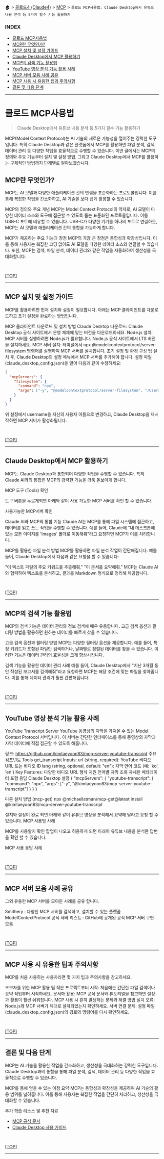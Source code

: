 🏠 > [클로드4 (Claude4)](../../) > [MCP](../) > `클로드 MCP사용법: Claude Desktop에서 유튜브 내용 분석 등 5가지 필수 기능 활용하기`

### INDEX

- [클로드 MCP사용법](#클로드-mcp사용법)
- [MCP란 무엇인가?](#mcp란-무엇인가)
- [MCP 설치 및 설정 가이드](#mcp-설치-및-설정-가이드)
- [Claude Desktop에서 MCP 활용하기](#claude-desktop에서-mcp-활용하기)
- [MCP의 검색 기능 활용법](#mcp의-검색-기능-활용법)
- [YouTube 영상 분석 기능 활용 사례](#youtube-영상-분석-기능-활용-사례)
- [MCP 서버 모음 사례 공유](#mcp-서버-모음-사례-공유)
- [MCP 사용 시 유용한 팁과 주의사항](#mcp-사용-시-유용한-팁과-주의사항)
- [결론 및 다음 단계](#결론-및-다음-단계)

---
# 클로드 MCP사용법
> Claude Desktop에서 유튜브 내용 분석 등 5가지 필수 기능 활용하기

MCP(Model Context Protocol)는 AI 기술의 새로운 가능성을 열어주는 강력한 도구입니다. 특히 Claude Desktop과 같은 플랫폼에서 MCP를 활용하면 파일 분석, 검색, 데이터 관리 등 다양한 작업을 효율적으로 수행할 수 있습니다. 이번 글에서는 MCP의 정의와 주요 기능부터 설치 및 설정 방법, 그리고 Claude Desktop에서 MCP를 활용하는 구체적인 방법까지 단계별로 알아보겠습니다.

## MCP란 무엇인가?
MCP는 AI 모델과 다양한 애플리케이션 간의 연결을 표준화하는 프로토콜입니다. 이를 통해 복잡한 작업을 간소화하고, AI 기술을 보다 쉽게 활용할 수 있습니다.

MCP의 정의와 주요 개념
MCP는 Model Context Protocol의 약자로, AI 모델이 다양한 데이터 소스와 도구에 접근할 수 있도록 돕는 표준화된 프로토콜입니다. 이를 USB-C 포트에 비유할 수 있습니다. USB-C가 다양한 기기를 하나의 포트로 연결하듯, MCP는 AI 모델과 애플리케이션 간의 통합을 가능하게 합니다.

MCP가 제공하는 주요 기능과 장점
MCP의 가장 큰 장점은 통합성과 확장성입니다. 이를 통해 사용자는 복잡한 코딩 없이도 AI 모델을 다양한 데이터 소스와 연결할 수 있습니다. 또한, MCP는 검색, 파일 분석, 데이터 관리와 같은 작업을 자동화하여 생산성을 극대화합니다.

<br/>

[[TOP]](#index)

---
## MCP 설치 및 설정 가이드
MCP를 활용하려면 먼저 설치와 설정이 필요합니다. 아래는 MCP 클라이언트를 다운로드하고 초기 설정을 완료하는 방법입니다.

MCP 클라이언트 다운로드 및 설치 방법
Claude Desktop 다운로드: Claude Desktop 공식 사이트에서 운영 체제에 맞는 버전을 다운로드하세요.
Node.js 설치: MCP 서버를 실행하려면 Node.js가 필요합니다. Node.js 공식 사이트에서 LTS 버전을 설치하세요.
MCP 서버 설치: 터미널에서 npx @modelcontextprotocol/server-filesystem 명령어를 실행하여 MCP 서버를 설치합니다.
초기 설정 및 환경 구성 팁
설치 후, Claude Desktop의 설정 메뉴에서 MCP 서버를 추가해야 합니다. 설정 파일(claude_desktop_config.json)을 열어 다음과 같이 수정하세요:
```json
{
  "mcpServers": {
    "filesystem": {
      "command": "npx",
      "args": ["-y", "@modelcontextprotocol/server-filesystem", "/Users/username/Desktop", "/Users/username/Downloads"]
    }
  }
}
```

위 설정에서 username을 자신의 사용자 이름으로 변경하고, Claude Desktop을 재시작하면 MCP 서버가 활성화됩니다.

<br/>

[[TOP]](#index)

---
## Claude Desktop에서 MCP 활용하기
MCP는 Claude Desktop과 통합되어 다양한 작업을 수행할 수 있습니다. 특히 Claude AI와의 통합은 MCP의 강력한 기능을 더욱 돋보이게 합니다.

MCP 도구 (Tools) 확인

도구 버튼을 누르게되면 아래와 같이 사용 가능한 MCP 서버를 확인 할 수 있습니다.

사용가능한 MCP서버 확인

Claude AI와 MCP의 통합 기능
Claude AI는 MCP를 통해 파일 시스템에 접근하고, 데이터를 읽고 쓰는 작업을 수행할 수 있습니다. 예를 들어, Claude에 "내 데스크톱에 있는 모든 이미지를 'Images' 폴더로 이동해줘"라고 요청하면 MCP가 이를 처리합니다.

MCP를 활용한 파일 분석 방법
MCP를 활용하면 파일 분석 작업이 간단해집니다. 예를 들어, Claude Desktop에서 다음과 같은 요청을 할 수 있습니다:

"이 텍스트 파일의 주요 키워드를 추출해줘."
"이 문서를 요약해줘."
MCP는 Claude AI와 협력하여 텍스트를 분석하고, 결과를 Markdown 형식으로 정리해 제공합니다.

<br/>

[[TOP]](#index)

---
## MCP의 검색 기능 활용법
MCP의 검색 기능은 데이터 관리와 정보 검색에 매우 유용합니다. 고급 검색 옵션과 필터링 방법을 활용하면 원하는 데이터를 빠르게 찾을 수 있습니다.

고급 검색 옵션과 필터링 방법
MCP는 다양한 필터링 옵션을 제공합니다. 예를 들어, 특정 키워드가 포함된 파일만 검색하거나, 날짜별로 정렬된 데이터를 찾을 수 있습니다. 이러한 기능은 데이터 관리의 효율성을 크게 향상시킵니다.

검색 기능을 활용한 데이터 관리 사례
예를 들어, Claude Desktop에서 "지난 3개월 동안 작성된 보고서를 검색해줘"라고 요청하면 MCP는 해당 조건에 맞는 파일을 찾아줍니다. 이를 통해 데이터 관리가 훨씬 간편해집니다.

<br/>

[[TOP]](#index)

---
## YouTube 영상 분석 기능 활용 사례
YouTube Transcript Server
YouTube 동영상의 자막을 가져올 수 있는 Model Context Protocol 서버입니다. 이 서버는 간단한 인터페이스를 통해 동영상의 자막과 자막 데이터에 직접 접근할 수 있도록 해줍니다.

링크: https://github.com/kimtaeyoon83/mcp-server-youtube-transcript
주요 컴포넌트
Tools
get_transcript
Inputs:
url (string, required): YouTube 비디오 URL 또는 비디오 ID
lang (string, optional, default: "en"): 자막 언어 코드 (예: 'ko', 'en')
Key Features:
다양한 비디오 URL 형식 지원
언어별 자막 조회
자세한 메타데이터 포함 응답
Claude Desktop 설정
{
  "mcpServers": {
    "youtube-transcript": {
      "command": "npx",
      "args": ["-y", "@kimtaeyoon83/mcp-server-youtube-transcript"]
    }
  }
}


다른 설치 방법 (mcp-get)
npx @michaellatman/mcp-get@latest install @kimtaeyoon83/mcp-server-youtube-transcript


설치와 설정이 완료 되면 아래와 같이 유튜브 영상을 분석해서 요약해 달라고 요청 할 수 있습니다. MCP 사용법 사례

MCP를 사용할지 확인 팝업이 나오고 허용하게 되면 아래이 유튜브 내용을 분석한 답변을 확인 할 수 있습니다.

MCP 사용 응답 사례

<br/>

[[TOP]](#index)

---
## MCP 서버 모음 사례 공유
그외 유용한 MCP 서버를 모아둔 사례를 공유 합니다.

Smithery : 다양한 MCP 서버를 검색하고, 설치할 수 있는 플랫폼
ModelContextProtocol 공식 서버 리스트 : GitHub에 공개된 공식 MCP 서버 구현 모음


<br/>

[[TOP]](#index)

---
## MCP 사용 시 유용한 팁과 주의사항
MCP를 처음 사용하는 사용자라면 몇 가지 팁과 주의사항을 참고하세요.

초보자를 위한 MCP 활용 팁
작은 프로젝트부터 시작: 처음에는 간단한 파일 검색이나 요약 작업부터 시작하세요.
문서화 활용: MCP 공식 문서와 튜토리얼을 참고하면 설정과 활용이 훨씬 쉬워집니다.
MCP 사용 시 흔히 발생하는 문제와 해결 방법
설치 오류: Node.js와 MCP 서버가 제대로 설치되었는지 확인하세요.
서버 연결 문제: 설정 파일(claude_desktop_config.json)의 경로와 명령어를 다시 확인하세요.

<br/>

[[TOP]](#index)

---
## 결론 및 다음 단계
MCP는 AI 기술을 활용한 작업을 간소화하고, 생산성을 극대화하는 강력한 도구입니다. Claude Desktop과의 통합을 통해 파일 분석, 검색, 데이터 관리 등 다양한 작업을 효율적으로 수행할 수 있습니다.

MCP를 통해 얻을 수 있는 이점 요약
MCP는 통합성과 확장성을 제공하여 AI 기술의 활용 범위를 넓혀줍니다. 이를 통해 사용자는 복잡한 작업을 간단히 처리하고, 생산성을 극대화할 수 있습니다.

추가 학습 리소스 및 추천 자료
- [MCP 공식 문서](https://docs.anthropic.com/en/docs/mcp)
- [Claude Desktop 사용 가이드](https://modelcontextprotocol.io/quickstart/user)

<br/>

[[TOP]](#index)

---